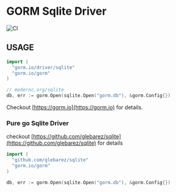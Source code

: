 # GORM Sqlite Driver

![CI](https://github.com/go-gorm/sqlite/workflows/CI/badge.svg)

## USAGE

```go
import (
  "gorm.io/driver/sqlite"
  "gorm.io/gorm"
)

// modernc.org/sqlite
db, err := gorm.Open(sqlite.Open("gorm.db"), &gorm.Config{})
```

Checkout [https://gorm.io](https://gorm.io) for details.

### Pure go Sqlite Driver

checkout [https://github.com/glebarez/sqlite](https://github.com/glebarez/sqlite) for details

```go
import (
  "github.com/glebarez/sqlite"
  "gorm.io/gorm"
)

db, err := gorm.Open(sqlite.Open("gorm.db"), &gorm.Config{})
```
